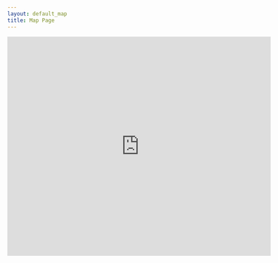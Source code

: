 ```yaml
---
layout: default_map
title: Map Page
---
```

<div class="mapouter">
<div class="gmap_canvas">
<iframe width="600" height="500" id="gmap_canvas" src="https://www.google.com/maps/d/u/0/embed?mid=1NJFHYqXvK5VEexmTJYwfweEcCDYy5ACB" frameborder="0" scrolling="yes" marginheight="0" marginwidth="0">
</iframe>
</div>
<style>.mapouter{position:relative;text-align:right;height:100%;width:600px;}.gmap_canvas {overflow:hidden;background:none!important;height:100%;width:600px;}</style>
</div>